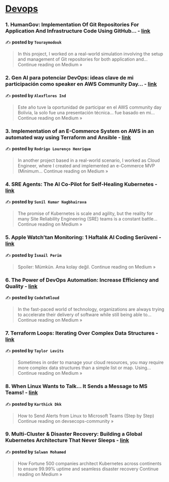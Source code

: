 
<h1><a href=https://medium.com/tag/devops/recommended target="_blank" rel="noopener noreferrer">Devops</a></h1>
<h3>1. HumanGov: Implementation Of Git Repositories For Application And Infrastructure Code Using GitHub… - <a href="https://medium.com/@touraymodouk11/humangov-implementation-of-git-repositories-for-application-and-infrastructure-code-using-github-fb102d956230?source=rss------devops-5" target="_blank" rel="noopener noreferrer">link</a></h3>

✍️ **posted by `Touraymodouk`**

<blockquote>In this project, I worked on a real-world simulation involving the setup and management of Git repositories for both application and…
Continue reading on Medium »</blockquote>

<h3>2. Gen AI para potenciar DevOps: ideas clave de mi participación como speaker en AWS Community Day… - <a href="https://medium.com/@alexflores.ind/gen-ai-para-potenciar-devops-ideas-clave-de-mi-participaci%C3%B3n-como-speaker-en-aws-community-day-56447c145b33?source=rss------devops-5" target="_blank" rel="noopener noreferrer">link</a></h3>

✍️ **posted by `Alexflores Ind`**

<blockquote>Este año tuve la oportunidad de participar en el AWS community day Bolivia, la solo fue una presentación técnica… fue basado en mi…
Continue reading on Medium »</blockquote>

<h3>3. Implementation of an E-Commerce System on AWS in an automated way using Terraform and Ansible - <a href="https://medium.com/@rodrigohenrique92/implementation-of-an-e-commerce-system-on-aws-in-an-automated-way-using-terraform-and-ansible-6aef08b6d9bf?source=rss------devops-5" target="_blank" rel="noopener noreferrer">link</a></h3>

✍️ **posted by `Rodrigo Lourenço Henrique`**

<blockquote>In another project based in a real-world scenario, I worked as Cloud Engineer, where I created and implemented an e-Commerce MVP (Minimum…
Continue reading on Medium »</blockquote>

<h3>4. SRE Agents: The AI Co-Pilot for Self-Healing Kubernetes - <a href="https://medium.com/@Sunil_Naga/sre-agents-the-ai-co-pilot-for-self-healing-kubernetes-52b8f29c3ce5?source=rss------devops-5" target="_blank" rel="noopener noreferrer">link</a></h3>

✍️ **posted by `Sunil Kumar Nagbhairava`**

<blockquote>The promise of Kubernetes is scale and agility, but the reality for many Site Reliability Engineering (SRE) teams is a constant battle…
Continue reading on Medium »</blockquote>

<h3>5. Apple Watch’tan Monitoring: 1 Haftalık AI Coding Serüveni - <a href="https://ismailperim.medium.com/apple-watchtan-monitoring-1-haftal%C4%B1k-ai-coding-ser%C3%BCveni-1c5453fc7665?source=rss------devops-5" target="_blank" rel="noopener noreferrer">link</a></h3>

✍️ **posted by `İsmail Perim`**

<blockquote>Spoiler: Mümkün. Ama kolay değil.
Continue reading on Medium »</blockquote>

<h3>6. The Power of DevOps Automation: Increase Efficiency and Quality - <a href="https://medium.com/@codetokloud/the-power-of-devops-automation-increase-efficiency-and-quality-e2a5f26da65d?source=rss------devops-5" target="_blank" rel="noopener noreferrer">link</a></h3>

✍️ **posted by `CodeToKloud`**

<blockquote>In the fast-paced world of technology, organizations are always trying to accelerate their delivery of software while still being able to…
Continue reading on Medium »</blockquote>

<h3>7. Terraform Loops: Iterating Over Complex Data Structures - <a href="https://medium.com/@taylorlevits/terraform-loops-iterating-over-complex-data-structures-31a969d52350?source=rss------devops-5" target="_blank" rel="noopener noreferrer">link</a></h3>

✍️ **posted by `Taylor Levits`**

<blockquote>Sometimes in order to manage your cloud resources, you may require more complex data structures than a simple list or map. Using…
Continue reading on Medium »</blockquote>

<h3>8. When Linux Wants to Talk… It Sends a Message to MS Teams! - <a href="https://medium.com/devsecops-community/when-linux-wants-to-talk-it-sends-a-message-to-ms-teams-85fb325a1742?source=rss------devops-5" target="_blank" rel="noopener noreferrer">link</a></h3>

✍️ **posted by `Karthick Dkk`**

<blockquote>How to Send Alerts from Linux to Microsoft Teams (Step by Step)
Continue reading on devsecops-community »</blockquote>

<h3>9. Multi-Cluster & Disaster Recovery: Building a Global Kubernetes Architecture That Never Sleeps - <a href="https://medium.com/@salwan.mohamed/multi-cluster-disaster-recovery-building-a-global-kubernetes-architecture-that-never-sleeps-fcaf5b0e352a?source=rss------devops-5" target="_blank" rel="noopener noreferrer">link</a></h3>

✍️ **posted by `Salwan Mohamed`**

<blockquote>How Fortune 500 companies architect Kubernetes across continents to ensure 99.99% uptime and seamless disaster recovery
Continue reading on Medium »</blockquote>

